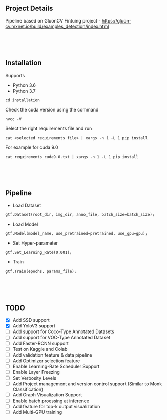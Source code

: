 ## Project Details
Pipeline based on GluonCV Fintuing project - https://gluon-cv.mxnet.io/build/examples_detection/index.html

<br />
<br />
<br />

## Installation

Supports 
- Python 3.6
- Python 3.7
    
`cd installation`

Check the cuda version using the command

`nvcc -V`

Select the right requirements file and run 

`cat <selected requirements file> | xargs -n 1 -L 1 pip install`

For example for cuda 9.0

`cat requirements_cuda9.0.txt | xargs -n 1 -L 1 pip install`


<br />
<br />
<br />

## Pipeline

- Load Dataset

`gtf.Dataset(root_dir, img_dir, anno_file, batch_size=batch_size);`

- Load Model

`gtf.Model(model_name, use_pretrained=pretrained, use_gpu=gpu);`

- Set Hyper-parameter

`gtf.Set_Learning_Rate(0.001);`

- Train

`gtf.Train(epochs, params_file);`



<br />
<br />
<br />

## TODO

- [x] Add SSD support
- [x] Add YoloV3 support
- [ ] Add support for Coco-Type Annotated Datasets
- [ ] Add support for VOC-Type Annotated Dataset
- [ ] Add Faster-RCNN support
- [ ] Test on Kaggle and Colab 
- [ ] Add validation feature & data pipeline
- [ ] Add Optimizer selection feature
- [ ] Enable Learning-Rate Scheduler Support
- [ ] Enable Layer Freezing
- [ ] Set Verbosity Levels
- [ ] Add Project management and version control support (Similar to Monk Classification)
- [ ] Add Graph Visualization Support
- [ ] Enable batch proessing at inference
- [ ] Add feature for top-k output visualization
- [ ] Add Multi-GPU training

